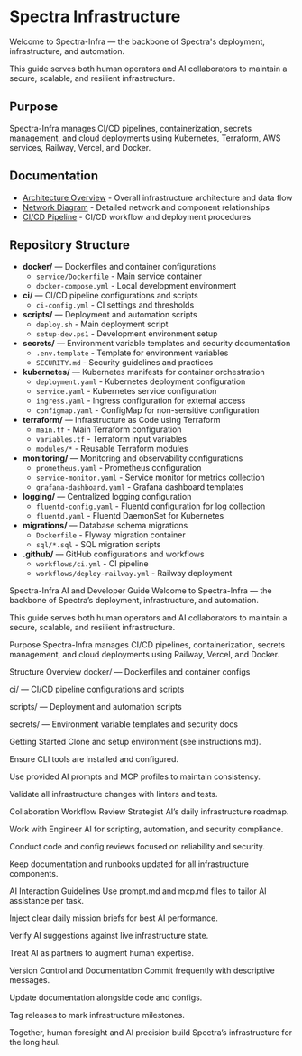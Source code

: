 ﻿# Spectra Infrastructure

Welcome to Spectra-Infra — the backbone of Spectra's deployment, infrastructure, and automation.

This guide serves both human operators and AI collaborators to maintain a secure, scalable, and resilient infrastructure.

## Purpose

Spectra-Infra manages CI/CD pipelines, containerization, secrets management, and cloud deployments using Kubernetes, Terraform, AWS services, Railway, Vercel, and Docker.

## Documentation

- [Architecture Overview](docs/architecture.md) - Overall infrastructure architecture and data flow
- [Network Diagram](docs/network-diagram.md) - Detailed network and component relationships
- [CI/CD Pipeline](docs/ci-cd-pipeline.md) - CI/CD workflow and deployment procedures

## Repository Structure

- **docker/** — Dockerfiles and container configurations
  - `service/Dockerfile` - Main service container
  - `docker-compose.yml` - Local development environment
- **ci/** — CI/CD pipeline configurations and scripts
  - `ci-config.yml` - CI settings and thresholds
- **scripts/** — Deployment and automation scripts
  - `deploy.sh` - Main deployment script
  - `setup-dev.ps1` - Development environment setup
- **secrets/** — Environment variable templates and security documentation
  - `.env.template` - Template for environment variables
  - `SECURITY.md` - Security guidelines and practices
- **kubernetes/** — Kubernetes manifests for container orchestration
  - `deployment.yaml` - Kubernetes deployment configuration
  - `service.yaml` - Kubernetes service configuration
  - `ingress.yaml` - Ingress configuration for external access
  - `configmap.yaml` - ConfigMap for non-sensitive configuration
- **terraform/** — Infrastructure as Code using Terraform
  - `main.tf` - Main Terraform configuration
  - `variables.tf` - Terraform input variables
  - `modules/*` - Reusable Terraform modules
- **monitoring/** — Monitoring and observability configurations
  - `prometheus.yaml` - Prometheus configuration
  - `service-monitor.yaml` - Service monitor for metrics collection
  - `grafana-dashboard.yaml` - Grafana dashboard templates
- **logging/** — Centralized logging configuration
  - `fluentd-config.yaml` - Fluentd configuration for log collection
  - `fluentd.yaml` - Fluentd DaemonSet for Kubernetes
- **migrations/** — Database schema migrations
  - `Dockerfile` - Flyway migration container
  - `sql/*.sql` - SQL migration scripts
- **.github/** — GitHub configurations and workflows
  - `workflows/ci.yml` - CI pipeline
  - `workflows/deploy-railway.yml` - Railway deployment

Spectra-Infra AI and Developer Guide
Welcome to Spectra-Infra — the backbone of Spectra’s deployment, infrastructure, and automation.

This guide serves both human operators and AI collaborators to maintain a secure, scalable, and resilient infrastructure.

Purpose
Spectra-Infra manages CI/CD pipelines, containerization, secrets management, and cloud deployments using Railway, Vercel, and Docker.

Structure Overview
docker/ — Dockerfiles and container configs

ci/ — CI/CD pipeline configurations and scripts

scripts/ — Deployment and automation scripts

secrets/ — Environment variable templates and security docs

Getting Started
Clone and setup environment (see instructions.md).

Ensure CLI tools are installed and configured.

Use provided AI prompts and MCP profiles to maintain consistency.

Validate all infrastructure changes with linters and tests.

Collaboration Workflow
Review Strategist AI’s daily infrastructure roadmap.

Work with Engineer AI for scripting, automation, and security compliance.

Conduct code and config reviews focused on reliability and security.

Keep documentation and runbooks updated for all infrastructure components.

AI Interaction Guidelines
Use prompt.md and mcp.md files to tailor AI assistance per task.

Inject clear daily mission briefs for best AI performance.

Verify AI suggestions against live infrastructure state.

Treat AI as partners to augment human expertise.

Version Control and Documentation
Commit frequently with descriptive messages.

Update documentation alongside code and configs.

Tag releases to mark infrastructure milestones.

Together, human foresight and AI precision build Spectra’s infrastructure for the long haul.
